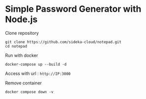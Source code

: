 # Simple Password Generator with Node.js

Clone repository
```
git clone https://github.com/sideka-cloud/notepad.git
cd notepad
```

Run with docker
```
docker-compose up --build -d
```

Access with url : `http://IP:3000`

Remove container
```
docker compose down -v
```
